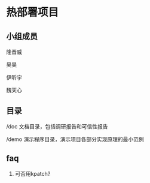 # 热部署项目

## 小组成员

隆晋威

吴昊

伊昕宇

魏天心

## 目录

/doc  文档目录，包括调研报告和可信性报告

/demo 演示程序目录，演示项目各部分实现原理的最小范例

## faq
1. 可否用kpatch?

